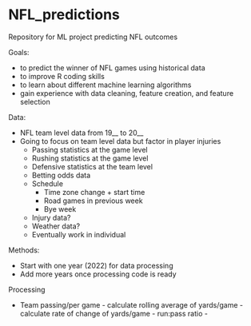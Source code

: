 # NFL_predictions

Repository for ML project predicting NFL outcomes

Goals:
  - to predict the winner of NFL games using historical data
  - to improve R coding skills
  - to learn about different machine learning algorithms
  - gain experience with data cleaning, feature creation, and feature selection
  
Data:
  - NFL team level data from 19__ to 20__
  - Going to focus on team level data but factor in player injuries
    - Passing statistics at the game level
    - Rushing statistics at the game level
    - Defensive statistics at the team level
    - Betting odds data
    - Schedule
       - Time zone change + start time 
       - Road games in previous week
       - Bye week
    - Injury data?
    - Weather data?
    - Eventually work in individual 
 
Methods:
  - Start with one year (2022) for data processing 
  - Add more years once processing code is ready

Processing
  - Team passing/per game
        - calculate rolling average of yards/game
        - calculate rate of change of yards/game
        - run:pass ratio
        - 
    
    
    
    
    